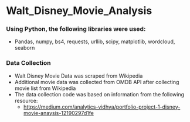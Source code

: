 # Walt_Disney_Movie_Analysis

### Using Python, the following libraries were used:

* Pandas, numpy, bs4, requests, urllib, scipy, matplotlib, wordcloud, seaborn

### Data Collection
* Walt Disney Movie Data was scraped from Wikipedia
* Additional movie data was collected from OMDB API after collecting movie list from Wikipedia
* The data collection code was based on information from the following resource: 
  * https://medium.com/analytics-vidhya/portfolio-project-1-disney-movie-anaysis-12190297d1fe
